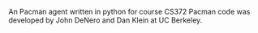 An Pacman agent written in python for course CS372
Pacman code was developed by John DeNero and Dan Klein at UC Berkeley.

